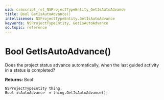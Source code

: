 ```yaml
---
uid: crmscript_ref_NSProjectTypeEntity_GetIsAutoAdvance
title: Bool GetIsAutoAdvance()
intellisense: NSProjectTypeEntity.GetIsAutoAdvance
keywords: NSProjectTypeEntity, GetIsAutoAdvance
so.topic: reference
---
```


# Bool GetIsAutoAdvance()

Does the project status advance automatically, when the last guided activity in a status is completed?

**Returns:** Bool

```crmscript
NSProjectTypeEntity thing;
Bool isAutoAdvance  = thing.GetIsAutoAdvance();
```

